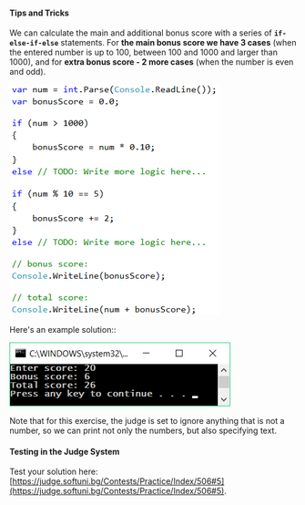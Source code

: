 #### Tips and Tricks

We can calculate the main and additional bonus score with a series of **`if-else-if-else`** statements. For **the main bonus score we have 3 cases** (when the entered number is up to 100, between 100 and 1000 and larger than 1000), and for **extra bonus score - 2 more cases** (when the number is even and odd).

![](/assets/chapter-3-images/06.Bonus-score-01.png)

Here's an example solution::

![](/assets/chapter-3-images/06.Bonus-score-02.png)

Note that for this exercise, the judge is set to ignore anything that is not a number, so we can print not only the numbers, but also specifying text.

#### Testing in the Judge System

Test your solution here: [https://judge.softuni.bg/Contests/Practice/Index/506#5](https://judge.softuni.bg/Contests/Practice/Index/506#5).
